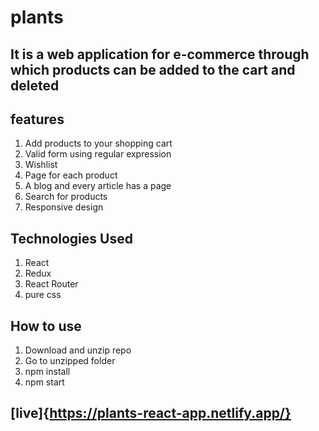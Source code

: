 # plants
## It is a web application for e-commerce through which products can be added to the cart and deleted
## features
1. Add products to your shopping cart
2. Valid form using regular expression
3. Wishlist
4. Page for each product
5. A blog and every article has a page
6. Search for products
7. Responsive design
## Technologies Used
1. React
2. Redux 
3. React Router
4. pure css
## How to use
1. Download and unzip repo
2. Go to unzipped folder
3. npm install
4. npm start
## [live]{https://plants-react-app.netlify.app/}
